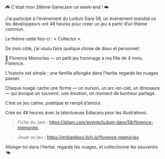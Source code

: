 🎮 C'était mon 26ème GameJam ce week-end ! ☁️

J’ai participé à l'événement du Ludum Dare 58, un événement mondial où les développeurs ont 48 heures pour créer un jeu à partir d’un thème commun.

Le thème cette fois-ci : « Collector ».

De mon côté, j’ai voulu faire quelque chose de doux et personnel:

💖 Florence Memories — un petit jeu hommage à ma fille de 4 mois, Florence.

L’histoire est simple : une famille allongée dans l’herbe regarde les nuages passer.

Chaque nuage cache une forme — un ourson, un arc-en-ciel, un dinosaure — qui évoque un souvenir, une émotion, un moment de bonheur partagé.

C’est un jeu calme, poétique et rempli d’amour.

Créé en 48 heures avec la talentueuse Ediacara pour les illustrations.

> Fiche du Jam : https://ldjam.com/events/ludum-dare/58/florence-memories

> Jouer au jeu : https://mrbamboo.itch.io/florence-memories

Allonge-toi dans l’herbe, regarde les nuages, et collectionne les souvenirs. 🌤️